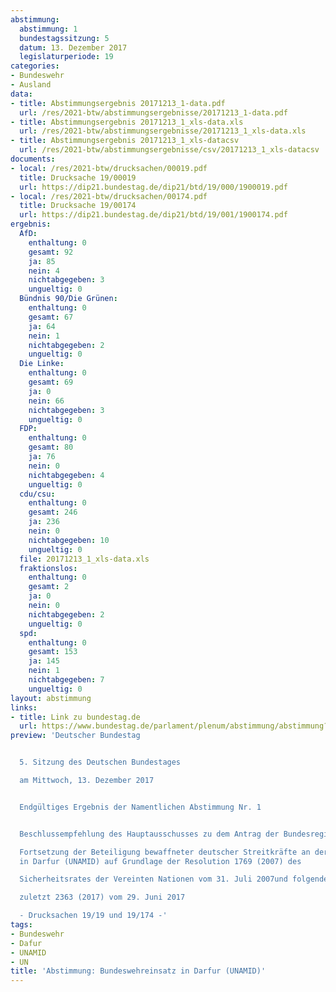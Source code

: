 ```yaml
---
abstimmung:
  abstimmung: 1
  bundestagssitzung: 5
  datum: 13. Dezember 2017
  legislaturperiode: 19
categories:
- Bundeswehr
- Ausland
data:
- title: Abstimmungsergebnis 20171213_1-data.pdf
  url: /res/2021-btw/abstimmungsergebnisse/20171213_1-data.pdf
- title: Abstimmungsergebnis 20171213_1_xls-data.xls
  url: /res/2021-btw/abstimmungsergebnisse/20171213_1_xls-data.xls
- title: Abstimmungsergebnis 20171213_1_xls-datacsv
  url: /res/2021-btw/abstimmungsergebnisse/csv/20171213_1_xls-datacsv
documents:
- local: /res/2021-btw/drucksachen/00019.pdf
  title: Drucksache 19/00019
  url: https://dip21.bundestag.de/dip21/btd/19/000/1900019.pdf
- local: /res/2021-btw/drucksachen/00174.pdf
  title: Drucksache 19/00174
  url: https://dip21.bundestag.de/dip21/btd/19/001/1900174.pdf
ergebnis:
  AfD:
    enthaltung: 0
    gesamt: 92
    ja: 85
    nein: 4
    nichtabgegeben: 3
    ungueltig: 0
  Bündnis 90/Die Grünen:
    enthaltung: 0
    gesamt: 67
    ja: 64
    nein: 1
    nichtabgegeben: 2
    ungueltig: 0
  Die Linke:
    enthaltung: 0
    gesamt: 69
    ja: 0
    nein: 66
    nichtabgegeben: 3
    ungueltig: 0
  FDP:
    enthaltung: 0
    gesamt: 80
    ja: 76
    nein: 0
    nichtabgegeben: 4
    ungueltig: 0
  cdu/csu:
    enthaltung: 0
    gesamt: 246
    ja: 236
    nein: 0
    nichtabgegeben: 10
    ungueltig: 0
  file: 20171213_1_xls-data.xls
  fraktionslos:
    enthaltung: 0
    gesamt: 2
    ja: 0
    nein: 0
    nichtabgegeben: 2
    ungueltig: 0
  spd:
    enthaltung: 0
    gesamt: 153
    ja: 145
    nein: 1
    nichtabgegeben: 7
    ungueltig: 0
layout: abstimmung
links:
- title: Link zu bundestag.de
  url: https://www.bundestag.de/parlament/plenum/abstimmung/abstimmung?id=493
preview: 'Deutscher Bundestag


  5. Sitzung des Deutschen Bundestages

  am Mittwoch, 13. Dezember 2017


  Endgültiges Ergebnis der Namentlichen Abstimmung Nr. 1


  Beschlussempfehlung des Hauptausschusses zu dem Antrag der Bundesregierung

  Fortsetzung der Beteiligung bewaffneter deutscher Streitkräfte an der AU-/VN HybridOperation
  in Darfur (UNAMID) auf Grundlage der Resolution 1769 (2007) des

  Sicherheitsrates der Vereinten Nationen vom 31. Juli 2007und folgender Resolution,

  zuletzt 2363 (2017) vom 29. Juni 2017

  - Drucksachen 19/19 und 19/174 -'
tags:
- Bundeswehr
- Dafur
- UNAMID
- UN
title: 'Abstimmung: Bundeswehreinsatz in Darfur (UNAMID)'
---
```

